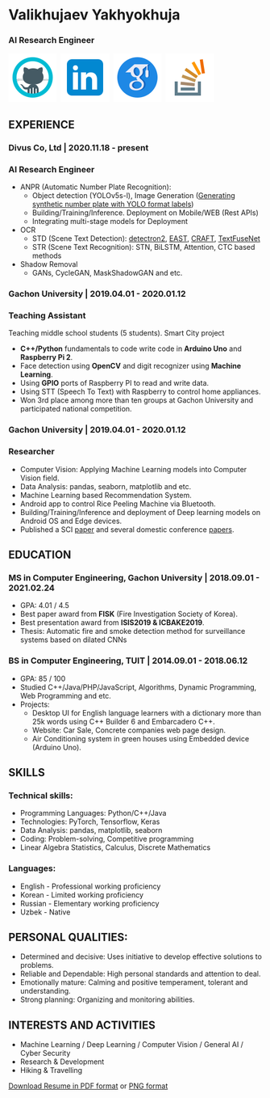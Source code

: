 # Valikhujaev Yakhyokhuja


### AI Research Engineer
[![](./icons/icons8-github.svg)](https://github.com/yakhyo) &nbsp;[![](./icons/icons8-linkedin.svg)](https://www.linkedin.com/in/y-valikhujaev/) &nbsp;[![](./icons/icons8-google-scholar.svg)](https://scholar.google.com/citations?user=I66QbJIAAAAJ&hl=en) &nbsp;[![](./icons/icons8-stack-overflow.svg)](https://stackoverflow.com/users/14815986/yakhyo) 
<!-- 
&nbsp;[![](./icons/icons8-youtube.svg)](https://youtube.com/codeuz) &nbsp;[![](./icons/icons8-medium.svg)](https://yakhyo.medium.com/) &nbsp;[![](./icons/icons8-twitter.svg)](https://twitter.com/y_valikhujaev) &nbsp;[![](./icons/icons8-facebook.svg)](https://www.facebook.com/yvalikhujaev/) &nbsp;[![](./icons/icons8-telegram.svg)](https://t.me/yakhyokhuja)
-->
## EXPERIENCE
### Divus Co, Ltd | 2020.11.18 - present
### AI Research Engineer
 - ANPR (Automatic Number Plate Recognition):
   - Object detection (YOLOv5s-l), Image Generation ([Generating synthetic number plate with YOLO format labels](https://github.com/yakhyo/Korean-License-Plate-Generator))
   - Building/Training/Inference. Deployment on Mobile/WEB (Rest APIs)
   - Integrating multi-stage models for Deployment
 - OCR
   - STD (Scene Text Detection): [detectron2](https://github.com/facebookresearch/detectron2), [EAST](https://github.com/yakhyo/EAST-pt), [CRAFT](https://github.com/yakhyo/ClovaAI-CRAFT), [TextFuseNet](https://github.com/ying09/TextFuseNet)
   - STR (Scene Text Recognition): STN, BiLSTM, Attention, CTC based methods
 - Shadow Removal
   - GANs, CycleGAN, MaskShadowGAN and etc.
 
### Gachon University | 2019.04.01 - 2020.01.12
### Teaching Assistant
Teaching middle school students (5 students). Smart City project
 - **C++/Python** fundamentals to code write code in **Arduino Uno** and **Raspberry Pi 2**.
 - Face detection using **OpenCV** and digit recognizer using **Machine Learning**.
 - Using **GPIO** ports of Raspberry PI to read and write data.
 - Using STT (Speech To Text) with Raspberry to control home appliances.
 - Won 3rd place among more than ten groups at Gachon University and participated national competition.

### Gachon University | 2019.04.01 - 2020.01.12
### Researcher
 - Computer Vision: Applying Machine Learning models into Computer Vision field.
 - Data Analysis: pandas, seaborn, matplotlib and etc.
 - Machine Learning based Recommendation System.
 - Android app to control Rice Peeling Machine via Bluetooth.
 - Building/Training/Inference and deployment of Deep learning models on Android OS and Edge devices.
 - Published a SCI [paper](https://www.mdpi.com/2073-4433/11/11/1241) and several domestic conference [papers](https://scholar.google.com/citations?user=I66QbJIAAAAJ&hl=en).

## EDUCATION
### MS in Computer Engineering, Gachon University | 2018.09.01 - 2021.02.24
 - GPA: 4.01 / 4.5
 - Best paper award from **FISK** (Fire Investigation Society of Korea).
 - Best presentation award from **ISIS2019 & ICBAKE2019**.
 - Thesis: Automatic fire and smoke detection method for surveillance systems based on dilated CNNs

### BS in Computer Engineering, TUIT | 2014.09.01 - 2018.06.12
 - GPA: 85 / 100
 - Studied C++/Java/PHP/JavaScript, Algorithms, Dynamic Programming, Web Programming and etc.
 - Projects:
   - Desktop UI for English language learners with a dictionary more than 25k words using C++ Builder 6 and Embarcadero C++.
   - Website: Car Sale, Concrete companies web page design.
   - Air Conditioning system in green houses using Embedded device (Arduino Uno).
 

## SKILLS
### Technical skills:
 - Programming Languages: Python/C++/Java
 - Technologies: PyTorch, Tensorflow, Keras
 - Data Analysis: pandas, matplotlib, seaborn
 - Coding: Problem-solving, Competitive programming
 - Linear Algebra Statistics, Calculus, Discrete Mathematics
### Languages:
 - English - Professional working proficiency
 - Korean - Limited working proficiency
 - Russian - Elementary working proficiency
 - Uzbek - Native
 

## PERSONAL QUALITIES:
 - Determined and decisive: Uses initiative to develop effective solutions to problems.
 - Reliable and Dependable: High personal standards and attention to deal.
 - Emotionally mature: Calming and positive temperament, tolerant and understanding.
 - Strong planning: Organizing and monitoring abilities.

## INTERESTS AND ACTIVITIES
 - Machine Learning / Deep Learning / Computer Vision / General AI / Cyber Security
 - Research & Development
 - Hiking & Travelling



[Download Resume in PDF format](./assets/cv.pdf) or [PNG format](./assets/cv.png)
